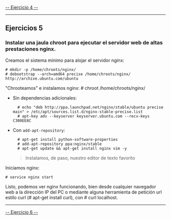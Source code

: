 [-- Ejercicio 4 --](./ejercicio04.md)

--------------------


## Ejercicios 5

### Instalar una jaula chroot para ejecutar el servidor web de altas prestaciones nginx.

Creamos el sistema mínimo para alojar el servidor nginx:

    # mkdir -p /home/chroots/nginx/
    # debootstrap --arch=amd64 precise /home/chroots/nginx/ http://archive.ubuntu.com/ubuntu


"Chrooteamos" e instalamos nginx:
    # chroot /home/chroots/nginx/


* Sin dependencias adicionales:

        # echo "deb http://ppa.launchpad.net/nginx/stable/ubuntu precise main" > /etc/apt/sources.list.d/nginx-stable-precise.list
        # apt-key adv --keyserver keyserver.ubuntu.com --recv-keys C300EE8C

* Con `add-apt-repository`:

        # apt-get install python-software-properties
        # add-apt-repository ppa:nginx/stable
        # apt-get update && apt-get install nginx vim -y

    > Instalamos, de paso, nuestro editor de texto favorito


Iniciamos nginx:

    # service nginx start


Listo, podemos ver nginx funcionando, bien desde cualquier navegador web a la dirección IP del PC o mediante alguna herramienta de petición url estilo curl (# apt-get install curl), con # curl localhost.


--------------------

[-- Ejercicio 6 --](./ejercicio06.md)
